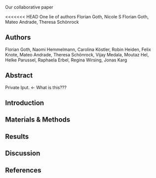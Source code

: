 
Our collaborative paper

<<<<<<< HEAD
One lie of authors
Florian Goth, 
Nicole S
Florian Goth,
Mateo Andrade,
Theresa Schönrock 

## Authors

Florian Goth, Naomi Hemmelmann, Carolina Köstler, Robin Heiden, Felix Knote, Mateo Andrade, Theresa Schönrock, Vijay Medala, Moutaz Hel, Helke Parussel, Raphaela Erbel, Regina Wirsing, Jonas Karg


## Abstract
Private Iput. <- What is this???

## Introduction

## Materials & Methods

## Results

## Discussion

## References


